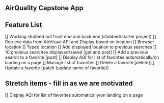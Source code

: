 ## AirQuality Capstone App

## Feature List
[] Working stubbed out front end and back end (stubbed/starter project)
[] Retrieve data from AirVisual API and Display based on location
    [] Browser location
    [] Typed location 
[] Add displayed location to previous searches
    [] 10 previous searches displayed/saved [get and post]
[] Add a previous search to a favorite [post]
[] Display AQI for list of favorites automatically/on landing on a page
[] Manage list of favorites
    [] Delete a favorite [delete]
    [] Update a favorite [patch (update name of favorite)]

## Stretch items - fill in as we are motivated
[] Display AQI for list of favorites automatically/on landing on a page